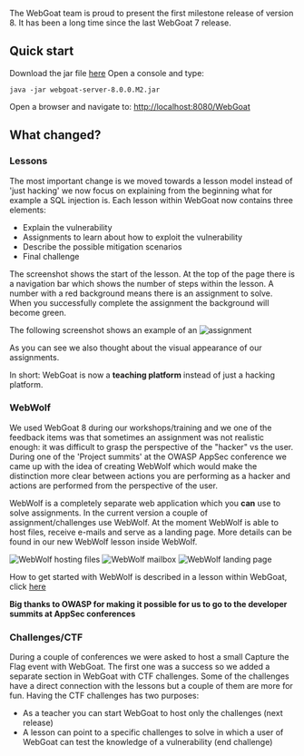 The WebGoat team is proud to present the first milestone release of version 8. It has
been a long time since the last WebGoat 7 release.

## Quick start

Download the jar file [here](https://github.com/WebGoat/WebGoat/releases/tag/v8.0.0.M2)
Open a console and type:

```$bash
java -jar webgoat-server-8.0.0.M2.jar
```

Open a browser and navigate to: [http://localhost:8080/WebGoat](http://localhost:8080/WebGoat)


## What changed?

### Lessons

The most important change is we moved towards a lesson model instead of 'just hacking' we
now focus on explaining from the beginning what for example a SQL injection is. Each lesson
within WebGoat now contains three elements:

- Explain the vulnerability
- Assignments to learn about how to exploit the vulnerability
- Describe the possible mitigation scenarios
- Final challenge

The screenshot shows the start of the lesson. At the top of the page there is a navigation
bar which shows the number of steps within the lesson. A number with a red background means
there is an assignment to solve. When you successfully complete the assignment the background will become green.

The following screenshot shows an example of an ![assignment](https://raw.githubusercontent.com/wiki/WebGoat/WebGoat/images/8.0-milestone/assignment.png)
                                                               
As you can see we also thought about the visual appearance of our assignments.

In short: WebGoat is now a **teaching platform** instead of just a hacking platform. 

### WebWolf

We used WebGoat 8 during our workshops/training and we one of the feedback items was that sometimes 
an assignment was not realistic enough: it was difficult to grasp the perspective of the "hacker" vs the user. 
During one of the 'Project summits' at the OWASP AppSec conference we came up with
the idea of creating WebWolf which would make the distinction more clear between actions you are performing as 
a hacker and actions are performed from the perspective of the user.

WebWolf is a completely separate web application which you **can** use to solve assignments. In 
the current version a couple of assignment/challenges use WebWolf. At the moment WebWolf is able
to host files, receive e-mails and serve as a landing page. More details can be found in 
our new WebWolf lesson inside WebWolf.

![WebWolf hosting files](https://raw.githubusercontent.com/wiki/WebGoat/WebGoat/images/8.0-milestone/files.png)
![WebWolf mailbox](https://raw.githubusercontent.com/wiki/WebGoat/WebGoat/images/8.0-milestone/mailbox.png)
![WebWolf landing page](https://raw.githubusercontent.com/wiki/WebGoat/WebGoat/images/8.0-milestone/requests.png)

How to get started with WebWolf is described in a lesson within WebGoat, click [here](http://localhost:8080/WebGoat/start.mvc#lesson/WebWolfIntroduction.lesson)

**Big thanks to OWASP for making it possible for us to go to the developer summits at AppSec conferences**

 
### Challenges/CTF

During a couple of conferences we were asked to host a small Capture the Flag event with WebGoat. The first one 
 was a success so we added a separate section in WebGoat with CTF challenges. Some of the challenges have a direct 
 connection with the lessons but a couple of them are more for fun. Having the CTF challenges has two purposes:
 
* As a teacher you can start WebGoat to host only the challenges (next release)
* A lesson can point to a specific challenges to solve in which a user of WebGoat can test the knowledge of a vulnerability (end challenge)
